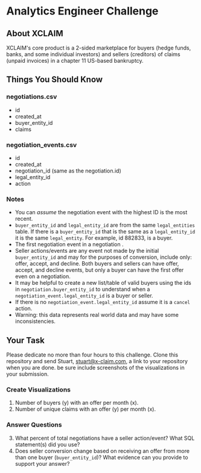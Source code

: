 # Analytics Engineer Challenge

## About XCLAIM
XCLAIM's core product is a 2-sided marketplace for buyers (hedge funds, banks, and some individual investors) and sellers (creditors) of claims (unpaid invoices) in a chapter 11 US-based bankruptcy. 

## Things You Should Know

### negotiations.csv
- id
- created_at
- buyer_entity_id
- claims

### negotiation_events.csv
- id
- created_at
- negotiation_id (same as the negotiation.id)
- legal_entity_id
- action

### Notes
- You can *assume* the negotiation event with the highest ID is the most recent.
- `buyer_entity_id` and `legal_entity_id` are from the same `legal_entities` table. If there is a `buyer_entity_id` that is the same as a `legal_entity_id` it is the same `legal_entity`. For example, id 882833, is a buyer.
- The first negotiation event in a negotiation .
- Seller actions/events are any event not made by the initial `buyer_entity_id` and may for the purposes of conversion, include only: offer, accept, and decline. Both buyers and sellers can have offer, accept, and decline events, but only a buyer can have the first offer even on a negotiation.
- It may be helpful to create a new list/table of valid buyers using the ids in `negotiation.buyer_entity_id` to understand when a `negotiation_event.legal_entity_id` is a buyer or seller.
- If there is no `negotiation_event.legal_entity_id` assume it is a `cancel` action.
- Warning: this data represents real world data and may have some inconsistencies.

## Your Task
Please dedicate no more than four hours to this challenge. Clone this repository and send Stuart, stuart@x-claim.com, a link to your repository when you are done. be sure include screenshots of the visualizations in your submission.

### Create Visualizations
1. Number of buyers (y) with an offer per month (x).
2. Number of unique claims with an offer (y) per month (x).

### Answer Questions
3. What percent of total negotiations have a seller action/event? What SQL statement(s) did you use?
4. Does seller conversion change based on receiving an offer from more than one buyer (`buyer_entity_id`)? What evidence can you provide to support your answer?
